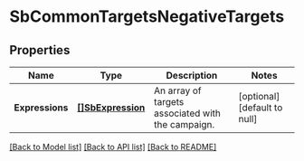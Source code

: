 # SbCommonTargetsNegativeTargets

## Properties
Name | Type | Description | Notes
------------ | ------------- | ------------- | -------------
**Expressions** | [**[]SbExpression**](SBExpression.md) | An array of targets associated with the campaign. | [optional] [default to null]

[[Back to Model list]](../README.md#documentation-for-models) [[Back to API list]](../README.md#documentation-for-api-endpoints) [[Back to README]](../README.md)


